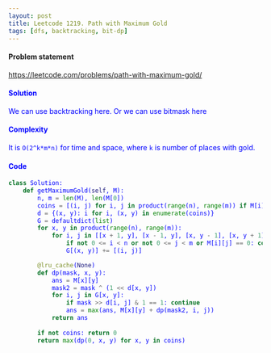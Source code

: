 ```yaml
---
layout: post
title: Leetcode 1219. Path with Maximum Gold
tags: [dfs, backtracking, bit-dp]
---
```


#### Problem statement

<a href="https://leetcode.com/problems/path-with-maximum-gold/"> <font color = blue>https://leetcode.com/problems/path-with-maximum-gold/

#### Solution
We can use backtracking here. Or we can use bitmask here 

#### Complexity
It is `O(2^k*m*n)` for time and space, where `k` is number of places with gold.

#### Code
```python
class Solution:
    def getMaximumGold(self, M):
        n, m = len(M), len(M[0])
        coins = [(i, j) for i, j in product(range(n), range(m)) if M[i][j]]
        d = {(x, y): i for i, (x, y) in enumerate(coins)}
        G = defaultdict(list)
        for x, y in product(range(n), range(m)):
            for i, j in [[x + 1, y], [x - 1, y], [x, y - 1], [x, y + 1]]:
                if not 0 <= i < n or not 0 <= j < m or M[i][j] == 0: continue
                G[(x, y)] += [(i, j)]

        @lru_cache(None)
        def dp(mask, x, y):
            ans = M[x][y]
            mask2 = mask ^ (1 << d[x, y])
            for i, j in G[x, y]:
                if mask >> d[i, j] & 1 == 1: continue
                ans = max(ans, M[x][y] + dp(mask2, i, j))
            return ans
        
        if not coins: return 0
        return max(dp(0, x, y) for x, y in coins)
```
